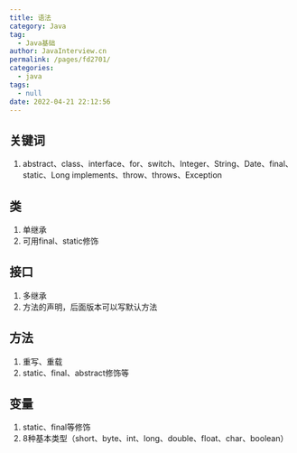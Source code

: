 ```yaml
---
title: 语法
category: Java
tag: 
  - Java基础
author: JavaInterview.cn
permalink: /pages/fd2701/
categories: 
  - java
tags: 
  - null
date: 2022-04-21 22:12:56
---
```


## 关键词
1. abstract、class、interface、for、switch、Integer、String、Date、final、static、Long
implements、throw、throws、Exception


## 类
1. 单继承
2. 可用final、static修饰

## 接口
1. 多继承
2. 方法的声明，后面版本可以写默认方法

## 方法
1. 重写、重载
2. static、final、abstract修饰等

## 变量
1. static、final等修饰
2. 8种基本类型（short、byte、int、long、double、float、char、boolean）

